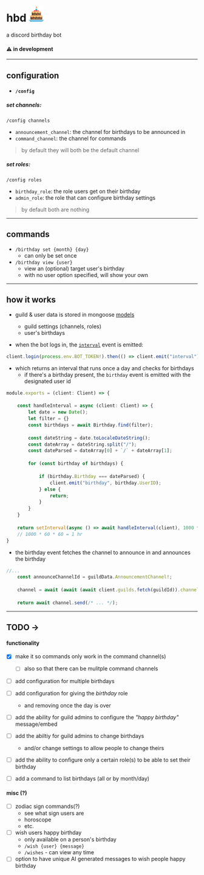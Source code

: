 # hbd <img src="/assets/icon.png" style="width:40px">

a discord birthday bot

#### ⚠️ in development
---
## configuration

- #### `/config`

##### set channels:
`/config channels`
- `announcement_channel`: the channel for birthdays to be announced in
- `command_channel`: the channel for commands

> by default they will both be the default channel

##### set roles:
`/config roles`

- `birthday_role`: the role users get on their birthday
- `admin_role`: the role that can configure birthday settings

> by default both are nothing

---

## commands

- `/birthday set {month} {day}`
    - can only be set once
- `/birthday view {user}`
    - view an (optional) target user's birthday
    - with no user option specified, will show your own

---

## how it works

- guild & user data is stored in mongoose [models](https://mongoosejs.com/docs/models.html)
    - guild settings (channels, roles)
    - user's birthdays



- when the bot logs in, the [`interval`](./src/events/interval) event is emitted:

```ts
client.login(process.env.BOT_TOKEN!).then(() => client.emit("interval"))
```

- which returns an interval that runs once a day and checks for birthdays
    - if there's a birthday present, the `birthday` event is emitted with the designated user id

```ts
module.exports = (client: Client) => {

    const handleInterval = async (client: Client) => {
        let date = new Date();
        let filter = {}
        const birthdays = await Birthday.find(filter);

        const dateString = date.toLocaleDateString();
        const dateArray = dateString.split("/");
        const dateParsed = dateArray[0] + `/` + dateArray[1];

        for (const birthday of birthdays) {

            if (birthday.Birthday === dateParsed) {
                client.emit("birthday", birthday.UserID);
            } else {
                return;
            }
        }
    }

    return setInterval(async () => await handleInterval(client), 1000 * 60 * 60 * 24);
    // 1000 * 60 * 60 = 1 hr
}
```

- the birthday event fetches the channel to announce in and announces the birthday

```ts
//...
    const announceChannelId = guildData.AnnouncementChannel!;

    channel = await (await (await client.guilds.fetch(guildId)).channels.fetch(announceChannelId)).fetch() as TextChannel;

    return await channel.send(/* ... */);
```

---

## TODO →

#### functionality
- [x] make it so commands only work in the command channel(s)
    - [ ] also so that there can be mulitple command channels
- [ ] add configuration for multiple birthdays
- [ ] add configuration for giving the *birthday* role
    - and removing once the day is over
- [ ] add the ability for guild admins to configure the *"happy birthday"* message/embed
- [ ] add the abiltiy for guild admins to change birthdays
    - and/or change settings to allow people to change theirs
- [ ] add the ability to configure only a certain role(s) to be able to set their birthday
- [ ] add a command to list birthdays (all or by month/day)


#### misc (?)
- [ ] zodiac sign commands(?)
    - see what sign users are
    - horoscope
    - etc.
- [ ] wish users happy birthday
    - only available on a person's birthday
    - `/wish {user} {message}`
    - `/wishes` - can view any time
- [ ] option to have unique AI generated messages to wish people happy birthday
